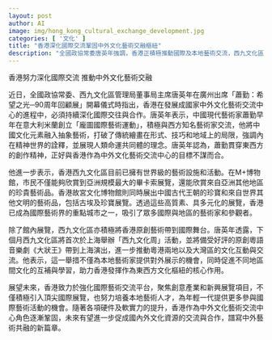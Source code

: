 ```yaml
---
layout: post
author: AI
image: img/hong_kong_cultural_exchange_development.jpg
categories: [ '文化' ]
title: "香港深化國際交流鞏固中外文化藝術交融樞紐"
description: "全國政協常委唐英年強調，香港正積極推動國際及本地藝術交流，西九文化區具世界級藝術設施，持續舉辦中外珍品展覽與原創藝術活動，並將香港原創劇作帶到上海，展現東西方文化交匯和創意產業活力，鞏固作為國際文化藝術交流中心的地位。"
---
```

香港努力深化國際交流 推動中外文化藝術交融

近日，全國政協常委、西九文化區管理局董事局主席唐英年在廣州出席「蕭勤：希望之光─90周年回顧展」開幕儀式時指出，香港在發展成國家中外文化藝術交流中心的進程中，必須持續深化國際交往與合作。唐英年表示，中國現代藝術家蕭勤早年在意大利米蘭創立「龐圖國際藝術運動」，積極與西方知名藝術家交流，他將中國文化元素融入抽象藝術，打破了傳統繪畫在形式、技巧和地域上的局限，強調內在精神世界的詮釋，並展現人類命運共同體的理念。唐英年認為，蕭勤貫穿東西方的創作精神，正好與香港作為中外文化藝術交流中心的目標不謀而合。

他進一步表示，香港西九文化區目前已擁有世界級的藝術設施和活動。在M+博物館，市民不僅能夠欣賞到亞洲規模最大的畢卡索展覽，還能欣賞來自亞洲其他地區的珍貴藝術品。香港故宮文化博物館則同時展出中國古代王朝的珍寶和來自世界其他文明的藝術品，包括古埃及珍寶展覽。透過這些高質素、具多元化的展覽，香港已成為國際藝術界的重點城市之一，吸引了眾多國際與地區的藝術家和參觀者。

除了館內展覽，西九文化區亦積極將香港原創藝術帶到國際舞台。唐英年透露，下個月西九文化區將首次於上海舉辦「西九文化周」活動，並將備受好評的原創粵語音樂劇《大狀王》帶到上海演出，進一步推動粵港兩地以及大灣區的文化互動與交流。他表示，這一舉措不僅為本地藝術家提供對外展示的機會，同時促進不同地區間文化的互補與學習，助力香港發揮作為東西方文化樞紐的核心作用。

展望未來，香港致力於強化國際藝術交流平台，聚焦創意產業和新興展覽項目，不僅積極引入頂尖國際展覽，也努力培養本地藝術人才，為年輕一代提供更多參與國際藝術活動的機會。隨著各項硬件及軟實力的提升，香港作為中外文化藝術交流中心角色逐漸鞏固，未來有望進一步促成國內外文化資源的交流與合作，譜寫中外藝術共融的新篇章。